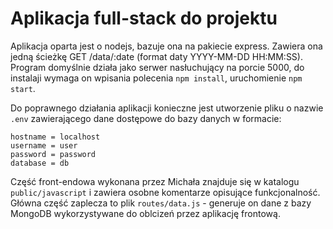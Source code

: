 # Aplikacja full-stack do projektu

Aplikacja oparta jest o nodejs, bazuje ona na pakiecie express. Zawiera ona jedną ścieżkę GET /data/:date (format daty YYYY-MM-DD HH:MM:SS).
Program domyślnie działa jako serwer nasłuchujący na porcie 5000, do instalaji wymaga on wpisania polecenia `npm install`, uruchomienie `npm start`. 

Do poprawnego działania aplikacji konieczne jest utworzenie pliku o nazwie `.env` zawierającego dane dostępowe do bazy danych w formacie:
```
hostname = localhost
username = user
password = password
database = db
```

Część front-endowa wykonana przez Michała znajduje się w katalogu `public/javascript` i zawiera osobne komentarze opisujące funkcjonalność. Główna część zaplecza to plik `routes/data.js` - generuje on dane z bazy MongoDB wykorzystywane do oblcizeń przez aplikację frontową. 
